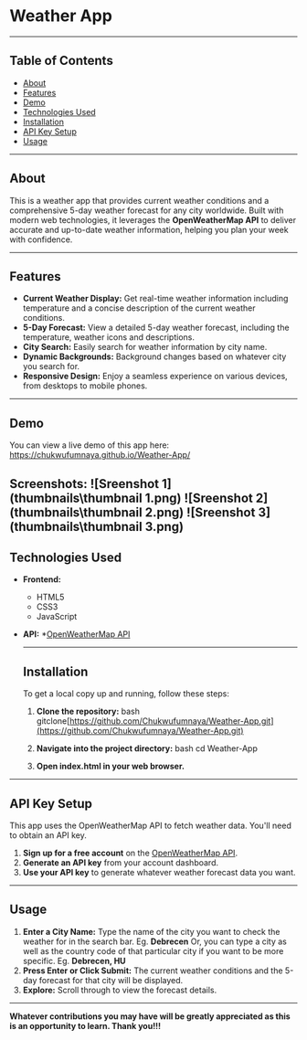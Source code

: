 # Weather App

---

## Table of Contents

* [About](#about)
* [Features](#features)
* [Demo](#demo)
* [Technologies Used](#technologies-used)
* [Installation](#installation)
* [API Key Setup](#api-key-setup)
* [Usage](#usage)

---

## About

This is a weather app that provides current weather conditions and a comprehensive 5-day weather forecast for any city worldwide. Built with modern web technologies, it leverages the **OpenWeatherMap API** to deliver accurate and up-to-date weather information, helping you plan your week with confidence.

---

## Features
* **Current Weather Display:** Get real-time weather information including temperature and a concise description of the current weather conditions.
* **5-Day Forecast:** View a detailed 5-day weather forecast, including the temperature, weather icons and descriptions.
* **City Search:** Easily search for weather information by city name.
* **Dynamic Backgrounds:** Background changes based on whatever city you search for.
* **Responsive Design:** Enjoy a seamless experience on various devices, from desktops to mobile phones.

---

## Demo
You can view a live demo of this app here: https://chukwufumnaya.github.io/Weather-App/

**Screenshots:**
![Sreenshot 1](thumbnails\thumbnail 1.png)
![Sreenshot 2](thumbnails\thumbnail 2.png)
![Sreenshot 3](thumbnails\thumbnail 3.png)
---

## Technologies Used

* **Frontend:**
  * HTML5
  * CSS3
  * JavaScript
* **API:**
  *[OpenWeatherMap API](https://openweathermap.org/api)

  ---

  ## Installation

  To get a local copy up and running, follow these steps:

  1. **Clone the repository:**
      bash
      gitclone[https://github.com/Chukwufumnaya/Weather-App.git](https://github.com/Chukwufumnaya/Weather-App.git)

  2. **Navigate into the project directory:**
      bash
      cd Weather-App

  3. **Open index.html in your web browser.**

  
---

## API Key Setup

This app uses the OpenWeatherMap API to fetch weather data. You'll need to obtain an API key.

1. **Sign up for a free account** on the [OpenWeatherMap API](https://openweathermap.org/api).
2. **Generate an API key** from your account dashboard.
3. **Use your API key** to generate whatever weather forecast data you want.

---

## Usage

1. **Enter a City Name:** Type the name of the city you want to check the weather for in the search bar. Eg. **Debrecen** Or, you can type a city as well as the country code of that particular city if you want to be more specific. Eg. **Debrecen, HU**
2. **Press Enter or Click Submit:** The current weather conditions and the 5-day forecast for that city will be displayed.
3. **Explore:** Scroll through to view the forecast details.

---

**Whatever contributions you may have will be greatly appreciated as this is an opportunity to learn. Thank you!!!**

